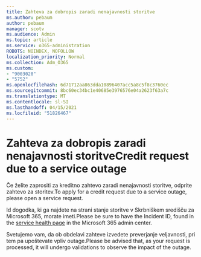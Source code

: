 ```yaml
---
title: Zahteva za dobropis zaradi nenajavnosti storitve
ms.author: pebaum
author: pebaum
manager: scotv
ms.audience: Admin
ms.topic: article
ms.service: o365-administration
ROBOTS: NOINDEX, NOFOLLOW
localization_priority: Normal
ms.collection: Adm_O365
ms.custom:
- "9003020"
- "5752"
ms.openlocfilehash: 6d71712aa863dda10896407acc5a8c5f8c3760ec
ms.sourcegitcommit: 8bc60ec34bc1e40685e3976576e04a2623f63a7c
ms.translationtype: MT
ms.contentlocale: sl-SI
ms.lasthandoff: 04/15/2021
ms.locfileid: "51826467"
---
```

# <a name="credit-request-due-to-a-service-outage"></a><span data-ttu-id="45d23-102">Zahteva za dobropis zaradi nenajavnosti storitve</span><span class="sxs-lookup"><span data-stu-id="45d23-102">Credit request due to a service outage</span></span>

<span data-ttu-id="45d23-103">Če želite zaprositi za kreditno zahtevo zaradi nenajavnosti storitve, odprite zahtevo za storitev.</span><span class="sxs-lookup"><span data-stu-id="45d23-103">To apply for a credit request due to a service outage, please open a service request.</span></span>

<span data-ttu-id="45d23-104">Id dogodka, ki ga najdete [](https://docs.microsoft.com/office365/enterprise/view-service-health) na strani stanje storitve v Skrbniškem središču za Microsoft 365, morate imeti.</span><span class="sxs-lookup"><span data-stu-id="45d23-104">Please be sure to have the Incident ID, found in the [service health page](https://docs.microsoft.com/office365/enterprise/view-service-health) in the Microsoft 365 admin center.</span></span>

<span data-ttu-id="45d23-105">Svetujemo vam, da ob obdelavi zahteve izvedete preverjanje veljavnosti, pri tem pa upoštevate vpliv outage.</span><span class="sxs-lookup"><span data-stu-id="45d23-105">Please be advised that, as your request is processed, it will undergo validations to observe the impact of the outage.</span></span>
